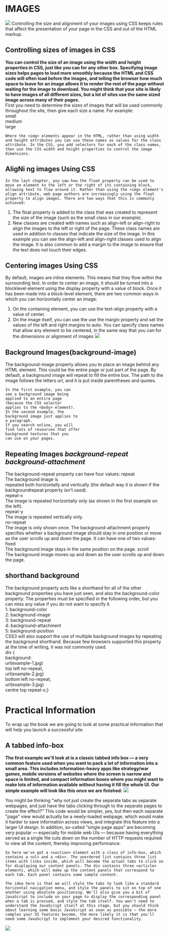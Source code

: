 # IMAGES
![](https://d2h0cx97tjks2p.cloudfront.net/blogs/wp-content/uploads/sites/2/2020/07/html-images-df.jpg)
Controlling the size and alignment of your images using CSS keeps rules that affect the presentation of your page in the CSS and out of the HTML markup.
## Controlling sizes of images in CSS
**You can control the size of an image using the width and height properties in CSS, just like you can for any other box. Specifying image sizes helps pages to load more smoothly because the HTML and CSS code will often load before the images, and telling the browser how much space to leave for an image allows it to render the rest of the page without waiting for the image to download. You might think that your site is likely to have images of all different sizes, but a lot of sites use the same sized image across many of their pages.**         
First you need to determine the sizes of images that will be used commonly throughout the site, then give each size a name.
For example:       
small             
medium                
large                  
```
Where the <img> elements appear in the HTML, rather than using width and height attributes you can use these names as values for the class attribute. In the CSS, you add selectors for each of the class names, then use the CSS width and height properties to control the image dimensions.
```
## AligNi ng images Using CSS
```
In the last chapter, you saw how the float property can be used to move an element to the left or the right of its containing block, allowing text to flow around it. Rather than using the <img> element's align attribute, web page authors are increasingly using the float property to align images. There are two ways that this is commonly achieved:
```
1. The float property is added to the class that was created to represent the size of the image (such as the small class in our example).
2. New classes are created with names such as align-left or align-right to align the images to the left or right of the page. These class names are used in addition to classes that indicate the size of the image. In this example you can see the align-left and align-right classes used to align the image. It is also common to add a margin to the image to ensure that the text does not touch their edges.
## Centering images Using CSS
By default, images are inline elements. This means that they flow within the surrounding text. In order to center an image, it should be turned into a blocklevel element using the display property with a value of block. Once it has been made into a block-level element, there are two common ways in which you can horizontally center an image: 
1. On the containing element,
you can use the text-align
property with a value of center.
2. On the image itself, you can
use the use the margin property
and set the values of the left and
right margins to auto.
You can specify class names
that allow any element to be
centered, in the same way that
you can for the dimensions or
alignment of images
![](https://www.mediacollege.com/internet/html/images/image-tag1.gif)
## Background Images(background-image)
The background-image property allows you to place an image behind any HTML element. This could be the entire page or just part of the page. By default, a background image will repeat to fill the entire box. The path to the image follows the letters url, and it is put inside parentheses and quotes.
```
In the first example, you can
see a background image being
applied to an entire page
(because the CSS selector
applies to the <body> element).
In the second example, the
background image just applies to
a paragraph.
If you search online, you will
find lots of resources that offer
background textures that you
can use on your pages.
```
## Repeating Images *background-repeat background-attachment*
The background-repeat
property can have four values:
repeat           
The background image is                    
repeated both horizontally and
vertically (the default way it
is shown if the backgroundrepeat
property isn't used).                  
repeat-x                
The image is repeated
horizontally only (as shown in 
the first example on the left).                      
repeat-y                      
The image is repeated vertically
only.                      
no-repeat                 
The image is only shown once.
The background-attachment
property specifies whether a
background image should stay in
one position or move as the user
scrolls up and down the page. It
can have one of two values:                    
fixed                  
The background image stays in
the same position on the page.
scroll                    
The background image moves
up and down as the user scrolls up and down the page.
## shorthand background
The background property acts
like a shorthand for all of the
other background properties
you have just seen, and also the
background-color property.
The properties must be specified
in the following order, but you
can miss any value if you do not
want to specify it.                           
1: background-color      
2: background-image                 
3: background-repeat                    
4: background-attachment              
5: background-position                       
CSS3 will also support the use
of multiple background images
by repeating the background
shorthand. Because few
browsers supported this
property at the time of writing, it
was not commonly used.                  
div {     
background:                   
url(example-1.jpg)          
top left no-repeat,                              
url(example-2.jpg)                  
bottom left no-repeat,                 
url(example-3.jpg)                 
centre top repeat-x;}             
# Practical Information
To wrap up the book we are going to look
at some practical information that will
help you launch a successful site.
## A tabbed info-box
**The first example we'll look at is a classic tabbed info box — a very common feature used when you want to pack a lot of information into a small area. This includes information-heavy apps like strategy/war games, mobile versions of websites where the screen is narrow and space is limited, and compact information boxes where you might want to make lots of information available without having it fill the whole UI. Our simple example will look like this once we are finished:**
![](https://developer.mozilla.org/en-US/docs/Learn/CSS/CSS_layout/Practical_positioning_examples/tabbed-info-box.png)


You might be thinking "why not just create the separate tabs as separate webpages, and just have the tabs clicking through to the separate pages to create the effect?" This code would be simpler, yes, but then each separate "page" view would actually be a newly-loaded webpage, which would make it harder to save information across views, and integrate this feature into a larger UI design. In addition, so-called "single page apps" are becoming very popular — especially for mobile web UIs — because having everything served as a single file cuts down on the number of HTTP requests required to view all the content, thereby improving performance.
```
So here we've got a <section> element with a class of info-box, which contains a <ul> and a <div>. The unordered list contains three list items with links inside, which will become the actual tabs to click on for displaying our content panels. The div contains three <article> elements, which will make up the content panels that correspond to each tab. Each panel contains some sample content.

The idea here is that we will style the tabs to look like a standard horizontal navigation menu, and style the panels to sit on top of one another using absolute positioning. We'll also give you a bit of JavaScript to include on your page to display the corresponding panel when a tab is pressed, and style the tab itself. You won't need to understand the JavaScript itself at this stage, but you should think about learning some basic JavaScript as soon as possible — the more complex your UI features become, the more likely it is that you'll need some JavaScript to implement your desired functionality.
```

![](https://slidetodoc.com/presentation_image/a3433d6a2ec782488b9e40e18d0c9ea6/image-14.jpg)